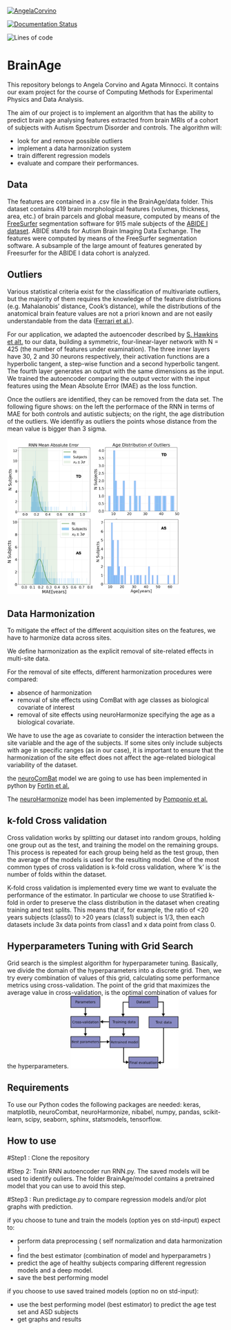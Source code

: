 
[![AngelaCorvino](https://circleci.com/gh/AngelaCorvino/BrainAge.svg?style=shield)](https://app.circleci.com/pipelines/github/AngelaCorvino/BrainAge?branch=main&filter=all)

[![Documentation Status](https://readthedocs.org/projects/brainage/badge/?version=latest)](https://brainage.readthedocs.io/en/latest/?badge=latest)

![Lines of code](https://img.shields.io/tokei/lines/github/AngelaCorvino/BrainAge?logo=github)

# BrainAge

This repository belongs to Angela Corvino and Agata Minnocci. It contains our exam project for the course of Computing Methods for Experimental Physics and Data Analysis.

The aim of our project is to implement an algorithm that has the ability to predict brain age analysing features extracted from brain MRIs of a cohort of subjects with Autism Spectrum Disorder and controls. 
The algorithm will:
- look for and remove possible outliers 
- implement a data harmonization system
- train different regression models 
- evaluate and compare their performances.

## Data

The features are contained in a .csv file in the BrainAge/data folder.
This dataset contains 419 brain morphological features (volumes, thickness, area, etc.) of brain parcels and global measure, computed by means of the [FreeSurfer](https://surfer.nmr.mgh.harvard.edu/) segmentation software for 915 male subjects of the [ABIDE I dataset](http://fcon_1000.projects.nitrc.org/indi/abide/). ABIDE stands for Autism Brain Imaging Data Exchange.
The features were computed by means of the FreeSurfer segmentation software. A subsample of the large amount of features generated by Freesurfer for the ABIDE I data cohort is analyzed.

## Outliers
Various statistical criteria exist for the classification of multivariate outliers, but the majority of them requires the knowledge of the feature distributions (e.g. Mahalanobis’ distance, Cook’s distance), while the distributions of the anatomical brain feature values are not a priori known and are not easily understandable from the data ([Ferrari et al.](https://pubmed.ncbi.nlm.nih.gov/32972657/)).

For our application, we adapted the autoencoder described by [S. Hawkins et alt.](https://link.springer.com/content/pdf/10.1007/3-540-46145-0_17.pdf) to our data, building a symmetric, four-linear-layer network with N = 425 (the number of features under examination). The three inner layers have 30, 2 and 30 neurons respectively, their activation functions are a hyperbolic tangent, a step-wise function and a second hyperbolic tangent. The fourth layer generates an output with the same dimensions as the input. We trained the autoencoder comparing the output vector with the input features using the Mean Absolute Error (MAE) as the loss function.

Once the outliers are identified, they can be removed from the data set.
The following figure shows: on the left the performace of the RNN in terms of MAE for both controls and autistic subjects; on the right, the age distribution of the outliers. We identifiy as outliers the points whose distance from the mean value is bigger than 3 sigma. 


<img src="BrainAge/images/Outliers.png" width="400"/>


## Data Harmonization 

To mitigate the effect of the different acquisition sites on the features, we have to harmonize data across sites. 

We define harmonization as the explicit removal of site-related effects in multi-site data.

For the removal of site effects, different harmonization procedures were compared:
- absence of harmonization
- removal of site effects using ComBat with age classes as biological covariate of interest
- removal of site effects using neuroHarmonize specifying the age as a biological covariate.

We have to use the age as covariate to consider the interaction between the site variable and the age of the subjects.
If some sites only include subjects with age in specific ranges (as in our case), it is important to ensure that the harmonization of the site effect does not affect the age-related biological variability of the dataset.

the [neuroComBat](https://github.com/Jfortin1/neuroCombat) model we are going to use has been implemented in python by [Fortin et al.](https://www.sciencedirect.com/science/article/abs/pii/S105381191730931X)

The [neuroHarmonize](https://github.com/rpomponio/neuroHarmonize) model has been implemented by [Pomponio et al.](https://www.sciencedirect.com/science/article/pii/S1053811919310419?via%3Dihub)

## k-fold Cross validation

Cross validation works by splitting our dataset into random groups, holding one group out as the test, and training the model on the remaining groups. This process is repeated for each group being held as the test group, then the average of the models is used for the resulting model.
One of the most common types of cross validation is k-fold cross validation, where ‘k’ is the number of folds within the dataset.

K-fold cross validation is implemented every time we want to evaluate the performance of the estimator. In particular we choose to use Stratified k-fold in order to preserve the class distribution in the dataset when creating  training and test splits.
 This means that if, for example, the ratio of <20 years subjects (class0) to >20 years (class1) subject is 1/3, then each datasets  include 3x data points from class1 and x data point from class 0.
 
 ## Hyperparameters Tuning with Grid Search
Grid search is the simplest algorithm for hyperparameter tuning. Basically, we divide the domain of the hyperparameters into a discrete grid. Then, we try every combination of values of this grid, calculating some performance metrics using cross-validation. The point of the grid that maximizes the average value in cross-validation, is the optimal combination of values for the hyperparameters.
 <img src="BrainAge/images/grid_search_workflow.png" width="250"/>

## Requirements

To use our Python codes the following packages are needed: keras, matplotlib, neuroCombat, neuroHarmonize, nibabel, numpy, pandas, scikit-learn, scipy, seaborn, sphinx, statsmodels, tensorflow.

## How to use

#Step1 : Clone the repository

#Step 2: Train RNN autoencoder run RNN.py. The saved models will be used to identify ouliers. The folder BrainAge/model contains a pretrained model that you can use to avoid this step.

#Step3 : Run predictage.py to compare regression models and/or plot graphs with prediction.

if you choose to tune and train the models (option yes on std-input) expect to:
- perform data preprocessing ( self normalization and data harmonization ) 
- find the best estimator (combination of model and hyperparametrs ) 
- predict the age of healthy subjects comparing different regression models and a deep model.
- save the best performing model 

if you choose to use saved trained models (option no on std-input):
- use the best performing model (best estimator) to predict the age test set and ASD subjects
- get graphs and results
